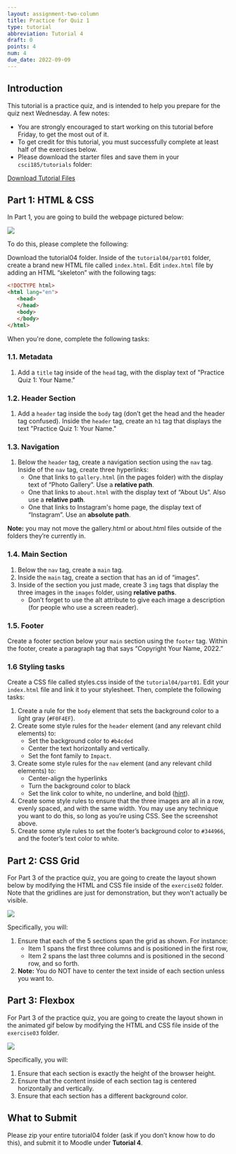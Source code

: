 ```yaml
---
layout: assignment-two-column
title: Practice for Quiz 1
type: tutorial
abbreviation: Tutorial 4
draft: 0
points: 4
num: 4
due_date: 2022-09-09
---
```


<style>
    img {
        max-width: 70%;
    }
</style>

## Introduction
This tutorial is a practice quiz, and is intended to help you prepare for the quiz next Wednesday. A few notes:
* You are strongly encouraged to start working on this tutorial before Friday, to get the most out of it.
* To get credit for this tutorial, you must successfully complete at least half of the exercises below.
* Please download the starter files and save them in your `csci185/tutorials` folder:

<a href="/fall2022/course-files/tutorials/tutorial04.zip" class="nu-button">Download Tutorial Files <i class="fas fa-download"></i></a>

## Part 1: HTML & CSS
In Part 1, you are going to build the webpage pictured below:

<img src="/fall2022/assets/images/tutorials/tutorial04/exercise01.png" />

To do this, please complete the following:

Download the tutorial04 folder. Inside of the `tutorial04/part01` folder, create a brand new HTML file called `index.html`. Edit `index.html` file by adding an HTML “skeleton” with the following tags:

```html
<!DOCTYPE html>
<html lang="en">
   <head>
   </head>
   <body>
   </body>
</html>
```
When you're done, complete the following tasks:

### 1.1. Metadata
1. Add a `title` tag inside of the `head` tag, with the display text of "Practice Quiz 1: Your Name."

### 1.2. Header Section
1. Add a `header` tag inside the `body` tag (don’t get the head and the header tag confused). Inside the `header` tag, create an `h1` tag that displays the text "Practice Quiz 1: Your Name."

### 1.3. Navigation
1. Below the `header` tag, create a navigation section using the `nav` tag. Inside of the `nav` tag, create three hyperlinks:
    * One that links to `gallery.html` (in the pages folder) with the display text of “Photo Gallery”. Use a **relative path**.
    * One that links to `about.html` with the display text of “About Us”. Also use a **relative path**.
    * One that links to Instagram's home page, the display text of “Instagram”. Use an **absolute path**.

**Note:** you may not move the gallery.html or about.html files outside of the folders they’re currently in. 

### 1.4. Main Section
1. Below the `nav` tag, create a `main` tag. 
1. Inside the `main` tag, create a section that has an id of “images”.
1. Inside of the section you just made, create 3 `img` tags that display the three images in the `images` folder, using **relative paths**. 
    * Don’t forget to use the alt attribute to give each image a description (for people who use a screen reader).

### 1.5. Footer
Create a footer section below your `main` section using the `footer` tag. Within the footer, create a paragraph tag that says “Copyright Your Name, 2022.”


### 1.6 Styling tasks
Create a CSS file called styles.css inside of the `tutorial04/part01`. Edit your `index.html` file and link it to your stylesheet. Then, complete the following tasks:

1. Create a rule for the `body` element that sets the background color to a light gray (`#F0F4EF`).
1. Create some style rules for the `header` element (and any relevant child elements) to:
    * Set the background color to `#b4cded`
    * Center the text horizontally and vertically.
    * Set the font family to `Impact`.
1. Create some style rules for the `nav` element (and any relevant child elements) to:
    * Center-align the hyperlinks
    * Turn the background color to black
    * Set the link color to white, no underline, and bold ([hint](https://www.w3schools.com/css/css_link.asp)).
1. Create some style rules to ensure that the three images are all in a row, evenly spaced, and with the same width. You may use any technique you want to do this, so long as you’re using CSS. See the screenshot above.
1. Create some style rules to set the footer’s background color to `#344966`, and the footer’s text color to white.


## Part 2: CSS Grid
For Part 3 of the practice quiz, you are going to create the layout shown below by modifying the HTML and CSS file inside of the `exercise02` folder. Note that the gridlines are just for demonstration, but they won't actually be visible.

<img src="/fall2022/assets/images/tutorials/tutorial04/exercise02b.png" />

Specifically, you will:
1. Ensure that each of the 5 sections span the grid as shown. For instance:
    * Item 1 spans the first three columns and is positioned in the first row,
    * Item 2 spans the last three columns and is positioned in the second row, and so forth.
1. **Note:** You do NOT have to center the text inside of each section unless you want to.

## Part 3: Flexbox
For Part 3 of the practice quiz, you are going to create the layout shown in the animated gif below by modifying the HTML and CSS file inside of the `exercise03` folder.

<img src="/fall2022/assets/images/tutorials/tutorial04/exercise03.gif" />

Specifically, you will:
1. Ensure that each section is exactly the height of the browser height.
1. Ensure that the content inside of each section tag is centered horizontally and vertically.
1. Ensure that each section has a different background color. 

## What to Submit
Please zip your entire tutorial04 folder (ask if you don’t know how to do this), and submit it to Moodle under **Tutorial 4**.
